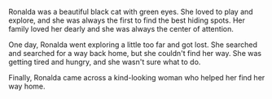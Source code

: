 Ronalda was a beautiful black cat with green eyes. She loved to play and explore, and she was always the first to find the best hiding spots. Her family loved her dearly and she was always the center of attention.

One day, Ronalda went exploring a little too far and got lost. She searched and searched for a way back home, but she couldn't find her way. She was getting tired and hungry, and she wasn't sure what to do.

Finally, Ronalda came across a kind-looking woman who helped her find her way home.